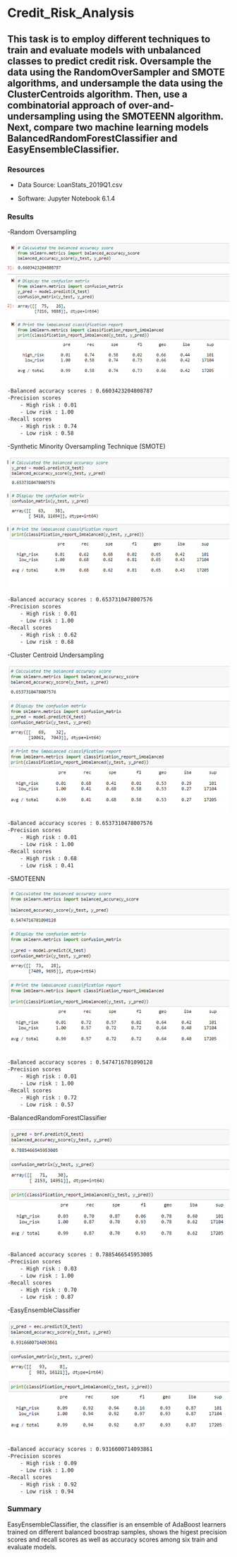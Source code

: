 # Credit_Risk_Analysis

## This task is to employ different techniques to train and evaluate models with unbalanced classes to predict credit risk. Oversample the data using the RandomOverSampler and SMOTE algorithms, and undersample the data using the ClusterCentroids algorithm. Then, use a combinatorial approach of over-and-undersampling using the SMOTEENN algorithm. Next, compare two machine learning models BalancedRandomForestClassifier and EasyEnsembleClassifier.

### Resources
- Data Source: LoanStats_2019Q1.csv

- Software: Jupyter Notebook 6.1.4

### Results
-Random Oversampling

![alt text](https://github.com/Yunaka1269/Credit_Risk_Analysis/blob/main/picture/RandomOverSampler.PNG "Random_Oversampling")

	-Balanced accuracy scores : 0.6603423204808787
	-Precision scores
		- High risk : 0.01
		- Low risk : 1.00
	-Recall scores
		- High risk : 0.74 
		- Low risk : 0.58 

-Synthetic Minority Oversampling Technique (SMOTE)

![alt text](https://github.com/Yunaka1269/Credit_Risk_Analysis/blob/main/picture/SMOTE.PNG "SMOTE")

	-Balanced accuracy scores : 0.6537310478007576
	-Precision scores
		- High risk : 0.01
		- Low risk : 1.00
	-Recall scores
		- High risk : 0.62
		- Low risk : 0.68

-Cluster Centroid Undersampling

![alt text](https://github.com/Yunaka1269/Credit_Risk_Analysis/blob/main/picture/ClusterCentroids.PNG "Cluster_Centroids")

	-Balanced accuracy scores : 0.6537310478007576
	-Precision scores
		- High risk : 0.01
		- Low risk : 1.00
	-Recall scores
		- High risk : 0.68
		- Low risk : 0.41

-SMOTEENN

![alt text](https://github.com/Yunaka1269/Credit_Risk_Analysis/blob/main/picture/SMOTEENN.PNG "SMOTEENN")

	-Balanced accuracy scores : 0.5474716701090128
	-Precision scores
		- High risk : 0.01
		- Low risk : 1.00
	-Recall scores
		- High risk : 0.72
		- Low risk : 0.57

-BalancedRandomForestClassifier

![alt text](https://github.com/Yunaka1269/Credit_Risk_Analysis/blob/main/picture/BalancedRandomForestClassifier.PNG "Balanced_Random_Forest_Classifier")

	-Balanced accuracy scores : 0.7885466545953005
	-Precision scores
		- High risk : 0.03
		- Low risk : 1.00
	-Recall scores
		- High risk : 0.70
		- Low risk : 0.87

-EasyEnsembleClassifier

![alt text](https://github.com/Yunaka1269/Credit_Risk_Analysis/blob/main/picture/EasyEnsembleClassifier.PNG "EasyEnsemble_Classifier")

	-Balanced accuracy scores : 0.9316600714093861
	-Precision scores
		- High risk : 0.09
		- Low risk : 1.00 
	-Recall scores
		- High risk : 0.92 
		- Low risk : 0.94

### Summary 
EasyEnsembleClassifier, the classifier is an ensemble of AdaBoost learners trained on different balanced boostrap samples, shows the higest precision scores and recall scores as well as accuracy scores among six train and evaluate models.
